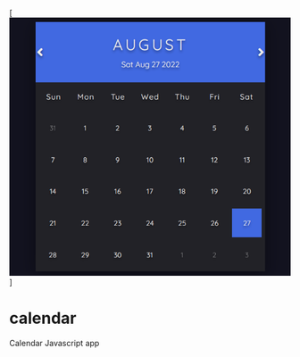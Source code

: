 [![Calendar](https://github.com/milosm89/calendar/blob/master/img/Calendar.PNG)]
# calendar
Calendar Javascript app
